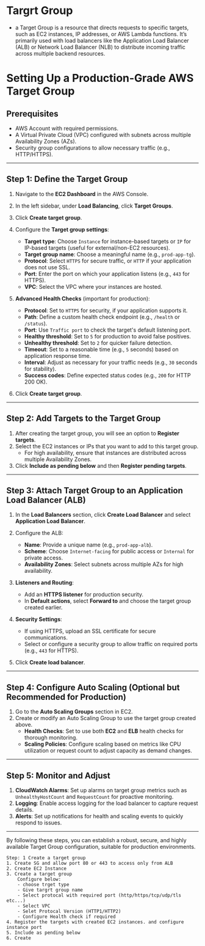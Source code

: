 # Targrt Group
- a Target Group is a resource that directs requests to specific targets, such as EC2 instances, IP addresses, or AWS Lambda functions. It’s primarily used with load balancers like the Application Load Balancer (ALB) or Network Load Balancer (NLB) to distribute incoming traffic across multiple backend resources.


# Setting Up a Production-Grade AWS Target Group

## Prerequisites
- AWS Account with required permissions.
- A Virtual Private Cloud (VPC) configured with subnets across multiple Availability Zones (AZs).
- Security group configurations to allow necessary traffic (e.g., HTTP/HTTPS).

---

## Step 1: Define the Target Group

1. Navigate to the **EC2 Dashboard** in the AWS Console.
2. In the left sidebar, under **Load Balancing**, click **Target Groups**.
3. Click **Create target group**.
4. Configure the **Target group settings**:

   - **Target type**: Choose `Instance` for instance-based targets or `IP` for IP-based targets (useful for external/non-EC2 resources).
   - **Target group name**: Choose a meaningful name (e.g., `prod-app-tg`).
   - **Protocol**: Select `HTTPS` for secure traffic, or `HTTP` if your application does not use SSL.
   - **Port**: Enter the port on which your application listens (e.g., `443` for HTTPS).
   - **VPC**: Select the VPC where your instances are hosted.

5. **Advanced Health Checks** (important for production):

   - **Protocol**: Set to `HTTPS` for security, if your application supports it.
   - **Path**: Define a custom health check endpoint (e.g., `/health` or `/status`).
   - **Port**: Use `Traffic port` to check the target's default listening port.
   - **Healthy threshold**: Set to `5` for production to avoid false positives.
   - **Unhealthy threshold**: Set to `2` for quicker failure detection.
   - **Timeout**: Set to a reasonable time (e.g., `5` seconds) based on application response time.
   - **Interval**: Adjust as necessary for your traffic needs (e.g., `30` seconds for stability).
   - **Success codes**: Define expected status codes (e.g., `200` for HTTP 200 OK).

6. Click **Create target group**.

---

## Step 2: Add Targets to the Target Group

1. After creating the target group, you will see an option to **Register targets**.
2. Select the EC2 instances or IPs that you want to add to this target group.
   - For high availability, ensure that instances are distributed across multiple Availability Zones.
3. Click **Include as pending below** and then **Register pending targets**.

---

## Step 3: Attach Target Group to an Application Load Balancer (ALB)

1. In the **Load Balancers** section, click **Create Load Balancer** and select **Application Load Balancer**.
2. Configure the ALB:
   - **Name**: Provide a unique name (e.g., `prod-app-alb`).
   - **Scheme**: Choose `Internet-facing` for public access or `Internal` for private access.
   - **Availability Zones**: Select subnets across multiple AZs for high availability.
3. **Listeners and Routing**:
   - Add an **HTTPS listener** for production security.
   - In **Default actions**, select **Forward to** and choose the target group created earlier.

4. **Security Settings**:
   - If using HTTPS, upload an SSL certificate for secure communications.
   - Select or configure a security group to allow traffic on required ports (e.g., `443` for HTTPS).

5. Click **Create load balancer**.

---

## Step 4: Configure Auto Scaling (Optional but Recommended for Production)

1. Go to the **Auto Scaling Groups** section in EC2.
2. Create or modify an Auto Scaling Group to use the target group created above.
   - **Health Checks**: Set to use both **EC2** and **ELB** health checks for thorough monitoring.
   - **Scaling Policies**: Configure scaling based on metrics like CPU utilization or request count to adjust capacity as demand changes.

---

## Step 5: Monitor and Adjust

1. **CloudWatch Alarms**: Set up alarms on target group metrics such as `UnhealthyHostCount` and `RequestCount` for proactive monitoring.
2. **Logging**: Enable access logging for the load balancer to capture request details.
3. **Alerts**: Set up notifications for health and scaling events to quickly respond to issues.

---

By following these steps, you can establish a robust, secure, and highly available Target Group configuration, suitable for production environments.



```
Step: 1 Create a target group
1. Create SG and allow port 80 or 443 to access only from ALB
2. Create EC2 Instance 
3. Create a target group 
 	Configure below:
 	- choose trget type
 	- Give targrt group name
 	- Select protocal with required port (http/https/tcp/udp/tls etc...)
 	- Select VPC
 	- Selet Protocal Version (HTTP1/HTTP2)
 	- Configure Health check if required
4. Register the targets with created EC2 instances. and configure instance port 
5. Include as pending below
6. Create
```